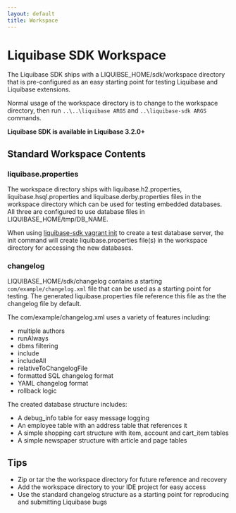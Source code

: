```yaml
---
layout: default
title: Workspace
---
```


# Liquibase SDK Workspace

The Liquibase SDK ships with a LIQUIBSE_HOME/sdk/workspace directory that is pre-configured as an easy starting point for testing Liquibase and Liquibase extensions.

Normal usage of the workspace directory is to change to the workspace directory, then run `..\..\liquibase ARGS` and `..\liquibase-sdk ARGS` commands.

__Liquibase SDK is available in Liquibase 3.2.0+__

## Standard Workspace Contents

### liquibase.properties

The workspace directory ships with liquibase.h2.properties, liquibase.hsql.properties and liquibase.derby.properties files in the workspace directory which can be used for testing
embedded databases. All three are configured to use database files in LIQUIBASE_HOME/tmp/DB_NAME.

When using [liquibase-sdk vagrant init](vagrant.html) to create a test database server, the init command will create liquibase.properties file(s) in the workspace directory for accessing the new databases.

### changelog

LIQUIBASE_HOME/sdk/changelog contains a starting `com/example/changelog.xml` file that can be used as a starting point for testing. The generated liquibase.properties file reference this file as the
the changelog file by default.

The com/example/changelog.xml uses a variety of features including:

* multiple authors
* runAlways
* dbms filtering
* include
* includeAll
* relativeToChangelogFile
* formatted SQL changelog format
* YAML changelog format
* rollback logic

The created database structure includes:

* A debug_info table for easy message logging
* An employee table with an address table that references it
* A simple shopping cart structure with item, account and cart_item tables
* A simple newspaper structure with article and page tables

## Tips

* Zip or tar the the workspace directory for future reference and recovery
* Add the workspace directory to your IDE project for easy access
* Use the standard changelog structure as a starting point for reproducing and submitting Liquibase bugs